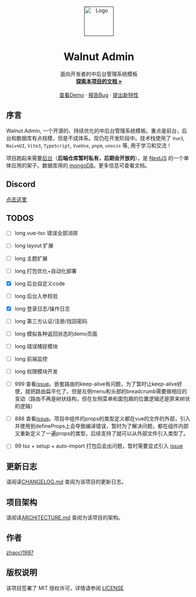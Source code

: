 <!-- PROJECT LOGO -->
<p align="center">
  <a href="">
    <img src="https://github.com/Zhaocl1997/walnut-admin-client/blob/naive-ui/public/assets/logo.png?raw=true" alt="Logo" width="80" height="80">
  </a>

  <h1 align="center">Walnut Admin</h1>
  <p align="center">
    面向开发者的中后台管理系统模板
    <br />
    <a target="_blank" href="https://walnut-admin-doc.netlify.app/"><strong>探索本项目的文档 »</strong></a>
    <br />
    <br />
    <a target="_blank" href="https://www.walnut-admin.com">查看Demo</a>
    ·
    <a target="_blank" href="https://github.com/Zhaocl1997/walnut-admin-client/issues">报告Bug</a>
    ·
    <a target="_blank" href="https://github.com/Zhaocl1997/walnut-admin-client/issues">提出新特性</a>
  </p>

</p>

## 序言

Walnut Admin, 一个开源的、持续优化的中后台管理系统模板。重点是前台，后台和数据库有点规模，但是不成体系。现仍在开发阶段中。技术栈使用了 `Vue3`, `NaiveUI`, `Vite3`, `TypeScript`, `VueUse`, `pnpm`, `unocss` 等, 用于学习和交流！

项目跑起来需要[后台][walnut-admin-server]（**后端仓库暂时私有，后期会开放的**），是 [NestJS][nestjs-url] 的一个单体应用的架子。数据库用的 [mongoDB](https://www.mongodb.com/)。更多信息可查看文档。

## Discord

[点击这里](https://discord.gg/kfVuasVXs2)

## TODOS  

- [ ] long vue-tsc 错误全部消除  
- [ ] long layout 扩展 
- [ ] long 主题扩展
- [ ] long 打包优化+自动化部署
- [x] long 后台自定义code
- [ ] long 后台入参校验
- [x] long 登录日志/操作日志
- [ ] long 第三方认证/注册/找回密码
- [ ] long 模拟各种返回状态的demo页面
- [ ] long 错误捕捉模块
- [ ] long 前端监控
- [ ] long 权限模块开发

- [ ] 999 查看[issue](https://github.com/vuejs/vue-router-next/issues/626)。嵌套路由的keep-alive有问题，为了暂时让keep-alive好使，就把路由扁平化了。但是左侧menu和头部的breadcrumb需要做相应的变动（路由不再是树状结构，但在左侧菜单和面包屑的位置逻辑还是原来树状的逻辑）

- [ ] 888 查看[issue](https://github.com/vuejs/core/issues/4294)。项目中组件的props的类型定义都在vue的文件的外部，引入并使用到defineProps上会导致编译错误，暂时为了解决问题，都在组件内部又重新定义了一遍props的类型，后续支持了就可以从外部文件引入类型了。

- [ ] 99 tsx + setup + auto-import 打包后会出问题，暂时需要显式引入 [issue](https://github.com/antfu/unplugin-auto-import/issues/75)


## 更新日志

请阅读[CHANGELOG.md](./CHANGELOG.md) 查阅为该项目的更新日志。

## 项目架构

请阅读[ARCHITECTURE.md](./ARCHITECTURE.md) 查阅为该项目的架构。


## 作者

[zhaocl1997][author-url]

## 版权说明

该项目签署了 MIT 授权许可，详情请参阅 [LICENSE][license-url]

<!-- links -->

[author-url]: https://github.com/Zhaocl1997
[walnut-admin-client]: https://github.com/Zhaocl1997/walnut-admin-client
[walnut-admin-server]: https://github.com/Zhaocl1997/walnut-admin-server
[license-url]: https://github.com/Zhaocl1997/walnut-admin-client/blob/main/LICENSE

[nestjs-url]: https://docs.nestjs.com/
